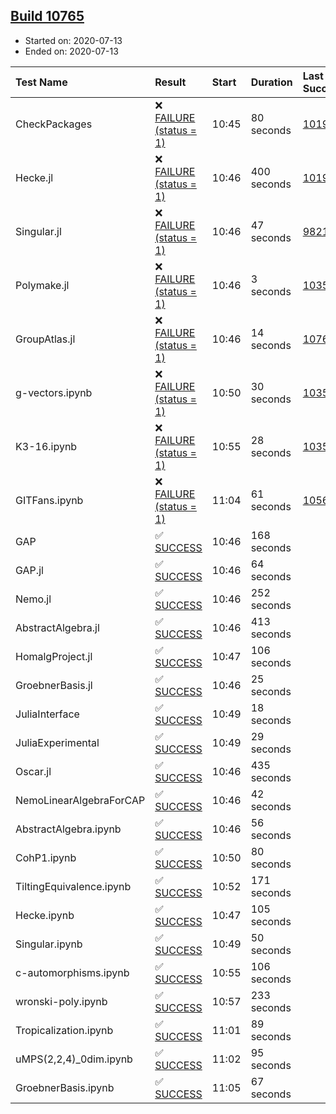 ## [Build 10765](https://oscarci.mathematik.uni-kl.de/job/oscar/10765/)

* Started on: 2020-07-13
* Ended on: 2020-07-13

| Test Name    | Result | Start | Duration | Last Success | First Failure |
|:-------------|:-------|:------|:---------|:-------------|:--------------|
| CheckPackages | ❌ [FAILURE (status = 1)](https://oscarci.mathematik.uni-kl.de/job/oscar/10765/artifact/logs/build-10765/CheckPackages.log) | 10:45 | 80 seconds | [10197](https://oscarci.mathematik.uni-kl.de/job/oscar/10197/) | [10198](https://oscarci.mathematik.uni-kl.de/job/oscar/10198/) |
| Hecke.jl | ❌ [FAILURE (status = 1)](https://oscarci.mathematik.uni-kl.de/job/oscar/10765/artifact/logs/build-10765/Hecke.jl.log) | 10:46 | 400 seconds | [10197](https://oscarci.mathematik.uni-kl.de/job/oscar/10197/) | [10198](https://oscarci.mathematik.uni-kl.de/job/oscar/10198/) |
| Singular.jl | ❌ [FAILURE (status = 1)](https://oscarci.mathematik.uni-kl.de/job/oscar/10765/artifact/logs/build-10765/Singular.jl.log) | 10:46 | 47 seconds | [9821](https://oscarci.mathematik.uni-kl.de/job/oscar/9821/) | [9822](https://oscarci.mathematik.uni-kl.de/job/oscar/9822/) |
| Polymake.jl | ❌ [FAILURE (status = 1)](https://oscarci.mathematik.uni-kl.de/job/oscar/10765/artifact/logs/build-10765/Polymake.jl.log) | 10:46 | 3 seconds | [10356](https://oscarci.mathematik.uni-kl.de/job/oscar/10356/) | [10357](https://oscarci.mathematik.uni-kl.de/job/oscar/10357/) |
| GroupAtlas.jl | ❌ [FAILURE (status = 1)](https://oscarci.mathematik.uni-kl.de/job/oscar/10765/artifact/logs/build-10765/GroupAtlas.jl.log) | 10:46 | 14 seconds | [10764](https://oscarci.mathematik.uni-kl.de/job/oscar/10764/) | [10765](https://oscarci.mathematik.uni-kl.de/job/oscar/10765/) |
| g-vectors.ipynb | ❌ [FAILURE (status = 1)](https://oscarci.mathematik.uni-kl.de/job/oscar/10765/artifact/logs/build-10765/g-vectors.ipynb.log) | 10:50 | 30 seconds | [10356](https://oscarci.mathematik.uni-kl.de/job/oscar/10356/) | [10357](https://oscarci.mathematik.uni-kl.de/job/oscar/10357/) |
| K3-16.ipynb | ❌ [FAILURE (status = 1)](https://oscarci.mathematik.uni-kl.de/job/oscar/10765/artifact/logs/build-10765/K3-16.ipynb.log) | 10:55 | 28 seconds | [10356](https://oscarci.mathematik.uni-kl.de/job/oscar/10356/) | [10357](https://oscarci.mathematik.uni-kl.de/job/oscar/10357/) |
| GITFans.ipynb | ❌ [FAILURE (status = 1)](https://oscarci.mathematik.uni-kl.de/job/oscar/10765/artifact/logs/build-10765/GITFans.ipynb.log) | 11:04 | 61 seconds | [10566](https://oscarci.mathematik.uni-kl.de/job/oscar/10566/) | [10567](https://oscarci.mathematik.uni-kl.de/job/oscar/10567/) |
| GAP | ✅ [SUCCESS](https://oscarci.mathematik.uni-kl.de/job/oscar/10765/artifact/logs/build-10765/GAP.log) | 10:46 | 168 seconds |  |  |
| GAP.jl | ✅ [SUCCESS](https://oscarci.mathematik.uni-kl.de/job/oscar/10765/artifact/logs/build-10765/GAP.jl.log) | 10:46 | 64 seconds |  |  |
| Nemo.jl | ✅ [SUCCESS](https://oscarci.mathematik.uni-kl.de/job/oscar/10765/artifact/logs/build-10765/Nemo.jl.log) | 10:46 | 252 seconds |  |  |
| AbstractAlgebra.jl | ✅ [SUCCESS](https://oscarci.mathematik.uni-kl.de/job/oscar/10765/artifact/logs/build-10765/AbstractAlgebra.jl.log) | 10:46 | 413 seconds |  |  |
| HomalgProject.jl | ✅ [SUCCESS](https://oscarci.mathematik.uni-kl.de/job/oscar/10765/artifact/logs/build-10765/HomalgProject.jl.log) | 10:47 | 106 seconds |  |  |
| GroebnerBasis.jl | ✅ [SUCCESS](https://oscarci.mathematik.uni-kl.de/job/oscar/10765/artifact/logs/build-10765/GroebnerBasis.jl.log) | 10:46 | 25 seconds |  |  |
| JuliaInterface | ✅ [SUCCESS](https://oscarci.mathematik.uni-kl.de/job/oscar/10765/artifact/logs/build-10765/JuliaInterface.log) | 10:49 | 18 seconds |  |  |
| JuliaExperimental | ✅ [SUCCESS](https://oscarci.mathematik.uni-kl.de/job/oscar/10765/artifact/logs/build-10765/JuliaExperimental.log) | 10:49 | 29 seconds |  |  |
| Oscar.jl | ✅ [SUCCESS](https://oscarci.mathematik.uni-kl.de/job/oscar/10765/artifact/logs/build-10765/Oscar.jl.log) | 10:46 | 435 seconds |  |  |
| NemoLinearAlgebraForCAP | ✅ [SUCCESS](https://oscarci.mathematik.uni-kl.de/job/oscar/10765/artifact/logs/build-10765/NemoLinearAlgebraForCAP.log) | 10:46 | 42 seconds |  |  |
| AbstractAlgebra.ipynb | ✅ [SUCCESS](https://oscarci.mathematik.uni-kl.de/job/oscar/10765/artifact/logs/build-10765/AbstractAlgebra.ipynb.log) | 10:46 | 56 seconds |  |  |
| CohP1.ipynb | ✅ [SUCCESS](https://oscarci.mathematik.uni-kl.de/job/oscar/10765/artifact/logs/build-10765/CohP1.ipynb.log) | 10:50 | 80 seconds |  |  |
| TiltingEquivalence.ipynb | ✅ [SUCCESS](https://oscarci.mathematik.uni-kl.de/job/oscar/10765/artifact/logs/build-10765/TiltingEquivalence.ipynb.log) | 10:52 | 171 seconds |  |  |
| Hecke.ipynb | ✅ [SUCCESS](https://oscarci.mathematik.uni-kl.de/job/oscar/10765/artifact/logs/build-10765/Hecke.ipynb.log) | 10:47 | 105 seconds |  |  |
| Singular.ipynb | ✅ [SUCCESS](https://oscarci.mathematik.uni-kl.de/job/oscar/10765/artifact/logs/build-10765/Singular.ipynb.log) | 10:49 | 50 seconds |  |  |
| c-automorphisms.ipynb | ✅ [SUCCESS](https://oscarci.mathematik.uni-kl.de/job/oscar/10765/artifact/logs/build-10765/c-automorphisms.ipynb.log) | 10:55 | 106 seconds |  |  |
| wronski-poly.ipynb | ✅ [SUCCESS](https://oscarci.mathematik.uni-kl.de/job/oscar/10765/artifact/logs/build-10765/wronski-poly.ipynb.log) | 10:57 | 233 seconds |  |  |
| Tropicalization.ipynb | ✅ [SUCCESS](https://oscarci.mathematik.uni-kl.de/job/oscar/10765/artifact/logs/build-10765/Tropicalization.ipynb.log) | 11:01 | 89 seconds |  |  |
| uMPS(2,2,4)_0dim.ipynb | ✅ [SUCCESS](https://oscarci.mathematik.uni-kl.de/job/oscar/10765/artifact/logs/build-10765/uMPS-2-2-4-_0dim.ipynb.log) | 11:02 | 95 seconds |  |  |
| GroebnerBasis.ipynb | ✅ [SUCCESS](https://oscarci.mathematik.uni-kl.de/job/oscar/10765/artifact/logs/build-10765/GroebnerBasis.ipynb.log) | 11:05 | 67 seconds |  |  |
